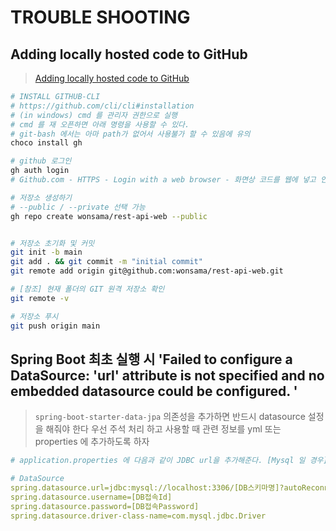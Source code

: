 # TROUBLE SHOOTING

## Adding locally hosted code to GitHub

> [Adding locally hosted code to GitHub](https://docs.github.com/en/get-started/importing-your-projects-to-github/importing-source-code-to-github/adding-locally-hosted-code-to-github)

```sh
# INSTALL GITHUB-CLI
# https://github.com/cli/cli#installation
# (in windows) cmd 를 관리자 권한으로 실행
# cmd 를 재 오픈하면 아래 명령을 사용할 수 있다.
# git-bash 에서는 아마 path가 없어서 사용불가 할 수 있음에 유의
choco install gh

# github 로그인
gh auth login
# Github.com - HTTPS - Login with a web browser - 화면상 코드를 웹에 넣고 인증완료

# 저장소 생성하기
# --public / --private 선택 가능
gh repo create wonsama/rest-api-web --public


# 저장소 초기화 및 커밋
git init -b main
git add . && git commit -m "initial commit"
git remote add origin git@github.com:wonsama/rest-api-web.git

# [참조] 현재 폴더의 GIT 원격 저장소 확인
git remote -v

# 저장소 푸시
git push origin main
```

## Spring Boot 최초 실행 시 'Failed to configure a DataSource: 'url' attribute is not specified and no embedded datasource could be configured. '

> `spring-boot-starter-data-jpa` 의존성을 추가하면 반드시 datasource 설정을 해줘야 한다
> 우선 주석 처리 하고 사용할 때 관련 정보를 yml 또는 properties 에 추가하도록 하자

```yml
# application.properties 에 다음과 같이 JDBC url을 추가해준다. [Mysql 일 경우] (Oracle이나 다른 DB는 응용하세요.)

# DataSource
spring.datasource.url=jdbc:mysql://localhost:3306/[DB스키마명]?autoReconnect=true
spring.datasource.username=[DB접속Id]
spring.datasource.password=[DB접속Password]
spring.datasource.driver-class-name=com.mysql.jdbc.Driver
```
